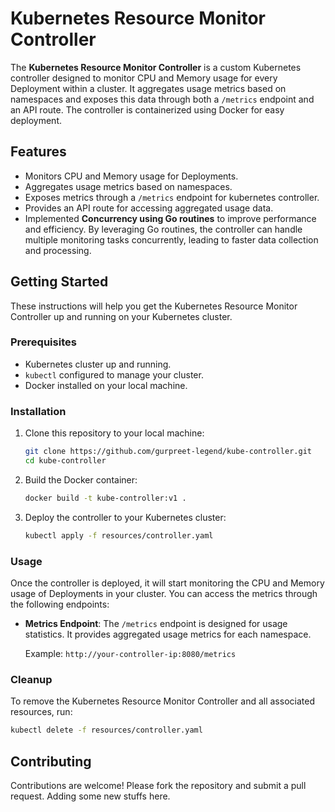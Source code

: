 # Kubernetes Resource Monitor Controller

The **Kubernetes Resource Monitor Controller** is a custom Kubernetes controller designed to monitor CPU and Memory usage for every Deployment within a cluster. It aggregates usage metrics based on namespaces and exposes this data through both a `/metrics` endpoint and an API route. The controller is containerized using Docker for easy deployment.

## Features

- Monitors CPU and Memory usage for Deployments.
- Aggregates usage metrics based on namespaces.
- Exposes metrics through a `/metrics` endpoint for kubernetes controller.
- Provides an API route for accessing aggregated usage data.
- Implemented **Concurrency using Go routines** to improve performance and efficiency. By leveraging Go routines, the controller can handle multiple monitoring tasks concurrently, leading to faster data collection and processing.

## Getting Started

These instructions will help you get the Kubernetes Resource Monitor Controller up and running on your Kubernetes cluster.

### Prerequisites

- Kubernetes cluster up and running.
- `kubectl` configured to manage your cluster.
- Docker installed on your local machine.

### Installation

1. Clone this repository to your local machine:

   ```bash
   git clone https://github.com/gurpreet-legend/kube-controller.git
   cd kube-controller
   ```

2. Build the Docker container:

   ```bash
   docker build -t kube-controller:v1 .
   ```

3. Deploy the controller to your Kubernetes cluster:

   ```bash
   kubectl apply -f resources/controller.yaml
   ```

### Usage

Once the controller is deployed, it will start monitoring the CPU and Memory usage of Deployments in your cluster. You can access the metrics through the following endpoints:

- **Metrics Endpoint**: The `/metrics` endpoint is designed for usage statistics. It provides aggregated usage metrics for each namespace.

  Example: `http://your-controller-ip:8080/metrics`


### Cleanup

To remove the Kubernetes Resource Monitor Controller and all associated resources, run:

```bash
kubectl delete -f resources/controller.yaml
```

## Contributing

Contributions are welcome! Please fork the repository and submit a pull request. Adding some new stuffs here.
